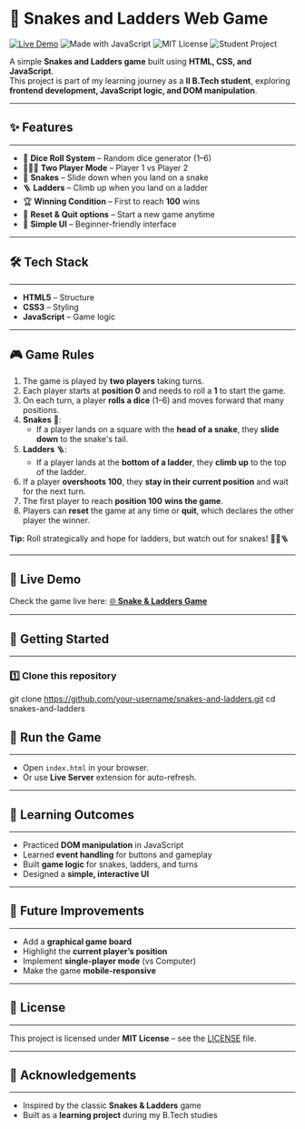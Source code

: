 # 🎲 **Snakes and Ladders Web Game**  
[![Live Demo](https://img.shields.io/badge/Live-Demo-blue)](https://snakeandladders.ccbp.tech/) ![Made with JavaScript](https://img.shields.io/badge/Made%20with-JavaScript-yellow) ![MIT License](https://img.shields.io/badge/License-MIT-green) ![Student Project](https://img.shields.io/badge/Status-Student-blue)

A simple **Snakes and Ladders game** built using **HTML, CSS, and JavaScript**.  
This project is part of my learning journey as a **II B.Tech student**, exploring **frontend development, JavaScript logic, and DOM manipulation**.

---

## ✨ **Features**  
---
- 🎲 **Dice Roll System** – Random dice generator (1–6)  
- 🧑‍🤝‍🧑 **Two Player Mode** – Player 1 vs Player 2  
- 🐍 **Snakes** – Slide down when you land on a snake  
- 🪜 **Ladders** – Climb up when you land on a ladder  
- 🏆 **Winning Condition** – First to reach **100** wins  
- 🔄 **Reset & Quit options** – Start a new game anytime  
- 🎨 **Simple UI** – Beginner-friendly interface  

---

## 🛠️ **Tech Stack**  
---
- **HTML5** – Structure  
- **CSS3** – Styling  
- **JavaScript** – Game logic  

---
## 🎮 Game Rules

1. The game is played by **two players** taking turns.  
2. Each player starts at **position 0** and needs to roll a **1** to start the game.  
3. On each turn, a player **rolls a dice** (1–6) and moves forward that many positions.  
4. **Snakes** 🐍:  
   - If a player lands on a square with the **head of a snake**, they **slide down** to the snake's tail.  
5. **Ladders** 🪜:  
   - If a player lands at the **bottom of a ladder**, they **climb up** to the top of the ladder.  
6. If a player **overshoots 100**, they **stay in their current position** and wait for the next turn.  
7. The first player to reach **position 100** **wins the game**.  
8. Players can **reset** the game at any time or **quit**, which declares the other player the winner.  

**Tip:** Roll strategically and hope for ladders, but watch out for snakes! 🎲🐍🪜
- - -

## 🚀 **Live Demo**  

Check the game live here: [🌐 **Snake & Ladders Game**](https://snakeandladders.ccbp.tech/)  

---

## 🚀 **Getting Started**  
---
### 1️⃣ Clone this repository
git clone https://github.com/your-username/snakes-and-ladders.git
cd snakes-and-ladders

## 🚀 **Run the Game**
---
- Open `index.html` in your browser.  
- Or use **Live Server** extension for auto-refresh.

---

## 📌 **Learning Outcomes**
---
- Practiced **DOM manipulation** in JavaScript  
- Learned **event handling** for buttons and gameplay  
- Built **game logic** for snakes, ladders, and turns  
- Designed a **simple, interactive UI**  

---


## 🎯 **Future Improvements**
---
- Add a **graphical game board**  
- Highlight the **current player’s position**  
- Implement **single-player mode** (vs Computer)  
- Make the game **mobile-responsive**  

---

## 📜 **License**
---
This project is licensed under **MIT License** – see the [LICENSE](./LICENSE) file.

---

## 🙌 **Acknowledgements**
---
- Inspired by the classic **Snakes & Ladders** game  
- Built as a **learning project** during my B.Tech studies  
